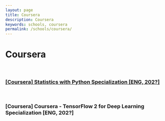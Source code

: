 ```yaml
---
layout: page
title: Coursera
description: Coursera
keywords: schools, coursera
permalink: /schools/coursera/
---
```


# Coursera

<br/>

### [[Coursera] Statistics with Python Specialization [ENG, 202?]](https://www.coursera.org/specializations/statistics-with-python)

<br/>

### [Coursera] Coursera - TensorFlow 2 for Deep Learning Specialization [ENG, 202?]
